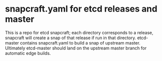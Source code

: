 # snapcraft.yaml for etcd releases and master

This is a repo for etcd snapcraft; each directory corresponds to a release,
snapcraft will create a snap of that release if run in that directory.
etcd-master contains snapcraft.yaml to build a snap of upstream master.
Ultimately etcd-master should land on the upstream master branch for
automatic edge builds.
